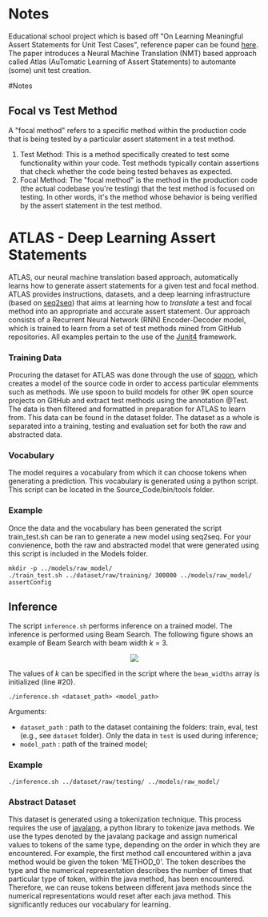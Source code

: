 # Notes 
 Educational school project which is based off "On Learning Meaningful Assert Statements for Unit Test Cases", reference paper can be found [here](https://arxiv.org/pdf/2002.05800.pdf). The paper introduces a Neural Machine Translation (NMT) based approach called Atlas (AuTomatic Learning of Assert Statements) to automante (some) unit test creation. 

 #Notes 

## Focal vs Test Method 
A "focal method" refers to a specific method within the production code that is being tested by a particular assert statement in a test method.
1. Test Method: This is a method specifically created to test some functionality within your code. Test methods typically contain assertions that check whether the code being tested behaves as expected.
2. Focal Method: The "focal method" is the method in the production code (the actual codebase you're testing) that the test method is focused on testing. In other words, it's the method whose behavior is being verified by the assert statement in the test method.



# ATLAS - Deep Learning Assert Statements
ATLAS, our neural machine translation based approach, automatically learns how to generate assert statements for a given test and focal method.
ATLAS provides instructions, datasets, and a deep learning infrastructure (based on [seq2seq](https://google.github.io/seq2seq/)) that aims at learning how to *translate* a test and focal method into an appropriate and accurate assert statement.
Our approach consists of a Recurrent Neural Network (RNN) Encoder-Decoder model, which is trained to learn from a set of test methods mined from GitHub repositories. All examples pertain to the use of the [Junit4](https://github.com/junit-team/junit4) framework. 

### Training Data
Procuring the dataset for ATLAS was done through the use of [spoon](https://search.maven.org/remote_content?g=fr.inria.gforge.spoon&a=spoon-core&v=LATEST&c=jar-with-dependencies), which creates a model of the source code in order to access particular elemments such as methods.
We use spoon to build models for other 9K open source projects on GitHub and extract test methods using the annotation @Test. The data is then filtered and formatted in preparation for ATLAS to learn from.
This data can be found in the dataset folder. The dataset as a whole is separated into a training, testing and evaluation set for both the raw and abstracted data.

### Vocabulary
The model requires a vocabulary from which it can choose tokens when generating a prediction. This vocabulary is generated using a python script. This script can be located in the Source_Code/bin/tools folder.

### Example
Once the data and the vocabulary has been generated the script train_test.sh can be ran to generate a new model using seq2seq. 
For your convienence, both the raw and abstracted model that were generated using this script is included in the Models folder.
```
mkdir -p ../models/raw_model/
./train_test.sh ../dataset/raw/training/ 300000 ../models/raw_model/ assertConfig
```

## Inference
The script `inference.sh` performs inference on a trained model. The inference is performed using Beam Search. The following figure shows an example of Beam Search with beam width *k* = 3.

<p align="center">
  <img src="https://drive.google.com/uc?export=view&id=1Nh5AtRLq9EX4u_H9phYVvhF6MYEtdgmb"/>
</p>

The values of *k* can be specified in the script where the `beam_widths` array is initialized (line #20).
```
./inference.sh <dataset_path> <model_path>
```
Arguments:
- `dataset_path` : path to the dataset containing the folders: train, eval, test (e.g., see `dataset` folder). Only the data in `test` is used during inference;
- `model_path` : path of the trained model;

### Example
```
./inference.sh ../dataset/raw/testing/ ../models/raw_model/
```

### Abstract Dataset
This dataset is generated using a tokenization technique. This process requires the use of [javalang](https://github.com/c2nes/javalang), a python library to tokenize java methods.
We use the types denoted by the javalang package and assign numerical values to tokens of the same type, depending on the order in which they are encountered. 
For example, the first method call encountered within a java method would be given the token 'METHOD_0'. The token describes the type and the numerical representation describes the number of times that particular type of token, within the java method, has been encountered.
Therefore, we can reuse tokens between different java methods since the numerical representations would reset after each java method. This significantly reduces our vocabulary for learning. 


